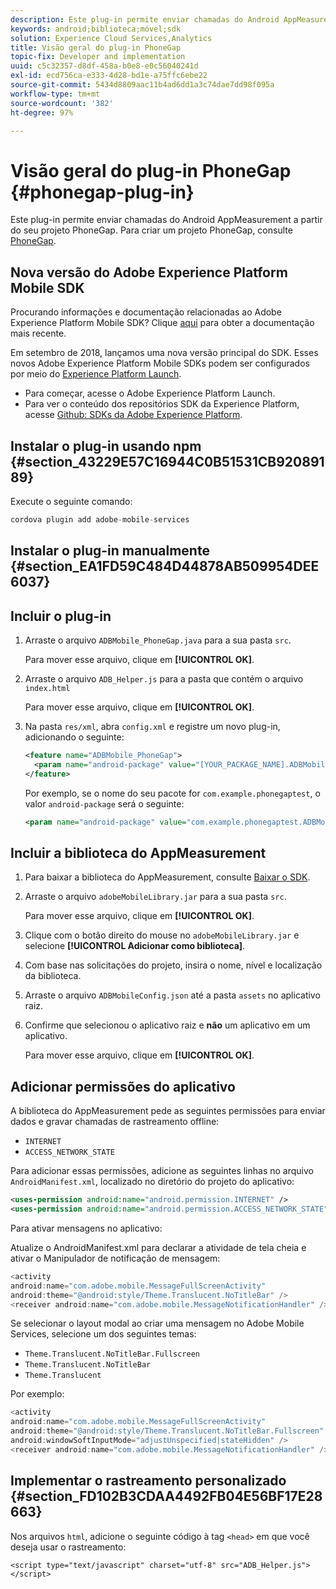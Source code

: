 ```yaml
---
description: Este plug-in permite enviar chamadas do Android AppMeasurement a partir do seu projeto PhoneGap.
keywords: android;biblioteca;móvel;sdk
solution: Experience Cloud Services,Analytics
title: Visão geral do plug-in PhoneGap
topic-fix: Developer and implementation
uuid: c5c32357-d8df-458a-b0e8-e0c56040241d
exl-id: ecd756ca-e333-4d28-bd1e-a75ffc6ebe22
source-git-commit: 5434d8809aac11b4ad6dd1a3c74dae7dd98f095a
workflow-type: tm+mt
source-wordcount: '382'
ht-degree: 97%

---
```


# Visão geral do plug-in PhoneGap {#phonegap-plug-in}

Este plug-in permite enviar chamadas do Android AppMeasurement a partir do seu projeto PhoneGap. Para criar um projeto PhoneGap, consulte [PhoneGap](https://helpx.adobe.com/br/experience-manager/6-4/mobile/using/phonegap.html).

## Nova versão do Adobe Experience Platform Mobile SDK

Procurando informações e documentação relacionadas ao Adobe Experience Platform Mobile SDK? Clique [aqui](https://aep-sdks.gitbook.io/docs/) para obter a documentação mais recente.

Em setembro de 2018, lançamos uma nova versão principal do SDK. Esses novos Adobe Experience Platform Mobile SDKs podem ser configurados por meio do [Experience Platform Launch](https://www.adobe.com/br/experience-platform/launch.html).

* Para começar, acesse o Adobe Experience Platform Launch.
* Para ver o conteúdo dos repositórios SDK da Experience Platform, acesse [Github: SDKs da Adobe Experience Platform](https://github.com/Adobe-Marketing-Cloud/acp-sdks).


## Instalar o plug-in usando npm {#section_43229E57C16944C0B51531CB92089189}

Execute o seguinte comando:

```java
cordova plugin add adobe-mobile-services
```

## Instalar o plug-in manualmente  {#section_EA1FD59C484D44878AB509954DEE6037}

## Incluir o plug-in

1. Arraste o arquivo `ADBMobile_PhoneGap.java` para a sua pasta `src`.

   Para mover esse arquivo, clique em **[!UICONTROL OK]**.

1. Arraste o arquivo `ADB_Helper.js` para a pasta que contém o arquivo `index.html`

   Para mover esse arquivo, clique em **[!UICONTROL OK]**.

1. Na pasta `res/xml`, abra `config.xml` e registre um novo plug-in, adicionando o seguinte:

   ```xml
   <feature name="ADBMobile_PhoneGap"> 
     <param name="android-package" value="[YOUR_PACKAGE_NAME].ADBMobile_PhoneGap" /> 
   </feature>
   ```

   Por exemplo, se o nome do seu pacote for `com.example.phonegaptest`, o valor `android-package` será o seguinte:

   ```xml
   <param name="android-package" value="com.example.phonegaptest.ADBMobile_PhoneGap" />
   ```

## Incluir a biblioteca do AppMeasurement

1. Para baixar a biblioteca do AppMeasurement, consulte [Baixar o SDK](/help/android/getting-started/dev-qs.md).
1. Arraste o arquivo `adobeMobileLibrary.jar` para a sua pasta `src`.

   Para mover esse arquivo, clique em **[!UICONTROL OK]**.

1. Clique com o botão direito do mouse no `adobeMobileLibrary.jar` e selecione **[!UICONTROL Adicionar como biblioteca]**.
1. Com base nas solicitações do projeto, insira o nome, nível e localização da biblioteca.
1. Arraste o arquivo `ADBMobileConfig.json` até a pasta `assets` no aplicativo raiz.
1. Confirme que selecionou o aplicativo raiz e **não** um aplicativo em um aplicativo.

   Para mover esse arquivo, clique em **[!UICONTROL OK]**.

## Adicionar permissões do aplicativo

A biblioteca do AppMeasurement pede as seguintes permissões para enviar dados e gravar chamadas de rastreamento offline:

* `INTERNET`
* `ACCESS_NETWORK_STATE`

Para adicionar essas permissões, adicione as seguintes linhas no arquivo `AndroidManifest.xml`, localizado no diretório do projeto do aplicativo:

```xml
<uses-permission android:name="android.permission.INTERNET" /> 
<uses-permission android:name="android.permission.ACCESS_NETWORK_STATE" />
```

Para ativar mensagens no aplicativo:

Atualize o AndroidManifest.xml para declarar a atividade de tela cheia e ativar o Manipulador de notificação de mensagem:

```java
<activity  
android:name="com.adobe.mobile.MessageFullScreenActivity"  
android:theme="@android:style/Theme.Translucent.NoTitleBar" /> 
<receiver android:name="com.adobe.mobile.MessageNotificationHandler" />
```

Se selecionar o layout modal ao criar uma mensagem no Adobe Mobile Services, selecione um dos seguintes temas:

* `Theme.Translucent.NoTitleBar.Fullscreen`
* `Theme.Translucent.NoTitleBar`
* `Theme.Translucent`

Por exemplo:

```java
<activity 
android:name="com.adobe.mobile.MessageFullScreenActivity" 
android:theme="@android:style/Theme.Translucent.NoTitleBar.Fullscreen" 
android:windowSoftInputMode="adjustUnspecified|stateHidden" /> 
<receiver android:name="com.adobe.mobile.MessageNotificationHandler" />
```

## Implementar o rastreamento personalizado {#section_FD102B3CDAA4492FB04E56BF17E28663}

Nos arquivos `html`, adicione o seguinte código à tag `<head>` em que você deseja usar o rastreamento:

```
<script type="text/javascript" charset="utf-8" src="ADB_Helper.js"></script>
```
